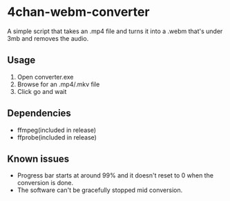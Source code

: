 # 4chan-webm-converter

A simple script that takes an .mp4 file and turns it into a .webm that's under 3mb and removes the audio.

Usage
-----
1. Open converter.exe
2. Browse for an .mp4/.mkv file
3. Click go and wait

Dependencies 
-----
- ffmpeg(included in release)
- ffprobe(included in release)

Known issues
-----
- Progress bar starts at around 99% and it doesn't reset to 0 when the conversion is done. 
- The software can't be gracefully stopped mid conversion.
